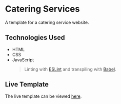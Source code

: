# Catering Services

A template for a catering service website.

## Technologies Used

- HTML
- CSS
- JavaScript
  > Linting with [ESLint](https://eslint.org) and transpiling with [Babel](http://babeljs.io).

## Live Template

The live template can be viewed [here](https://clintonpi.github.io/catering-services).